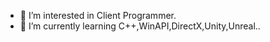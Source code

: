 - 👀 I’m interested in Client Programmer.
- 🌱 I’m currently learning C++,WinAPI,DirectX,Unity,Unreal..

<!---
cse-child/cse-child is a ✨ special ✨ repository because its `README.md` (this file) appears on your GitHub profile.
You can click the Preview link to take a look at your changes.
--->
